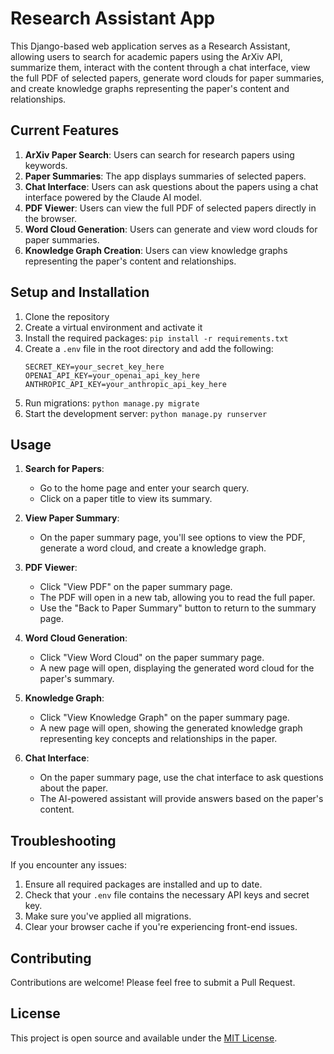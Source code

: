 # Research Assistant App

This Django-based web application serves as a Research Assistant, allowing users to search for academic papers using the ArXiv API, summarize them, interact with the content through a chat interface, view the full PDF of selected papers, generate word clouds for paper summaries, and create knowledge graphs representing the paper's content and relationships.

## Current Features

1. **ArXiv Paper Search**: Users can search for research papers using keywords.
2. **Paper Summaries**: The app displays summaries of selected papers.
3. **Chat Interface**: Users can ask questions about the papers using a chat interface powered by the Claude AI model.
4. **PDF Viewer**: Users can view the full PDF of selected papers directly in the browser.
5. **Word Cloud Generation**: Users can generate and view word clouds for paper summaries.
6. **Knowledge Graph Creation**: Users can view knowledge graphs representing the paper's content and relationships.

## Setup and Installation

1. Clone the repository
2. Create a virtual environment and activate it
3. Install the required packages: `pip install -r requirements.txt`
4. Create a `.env` file in the root directory and add the following:
   ```
   SECRET_KEY=your_secret_key_here
   OPENAI_API_KEY=your_openai_api_key_here
   ANTHROPIC_API_KEY=your_anthropic_api_key_here
   ```
5. Run migrations: `python manage.py migrate`
6. Start the development server: `python manage.py runserver`

## Usage

1. **Search for Papers**: 
   - Go to the home page and enter your search query.
   - Click on a paper title to view its summary.

2. **View Paper Summary**:
   - On the paper summary page, you'll see options to view the PDF, generate a word cloud, and create a knowledge graph.

3. **PDF Viewer**:
   - Click "View PDF" on the paper summary page.
   - The PDF will open in a new tab, allowing you to read the full paper.
   - Use the "Back to Paper Summary" button to return to the summary page.

4. **Word Cloud Generation**:
   - Click "View Word Cloud" on the paper summary page.
   - A new page will open, displaying the generated word cloud for the paper's summary.

5. **Knowledge Graph**:
   - Click "View Knowledge Graph" on the paper summary page.
   - A new page will open, showing the generated knowledge graph representing key concepts and relationships in the paper.

6. **Chat Interface**:
   - On the paper summary page, use the chat interface to ask questions about the paper.
   - The AI-powered assistant will provide answers based on the paper's content.

## Troubleshooting

If you encounter any issues:

1. Ensure all required packages are installed and up to date.
2. Check that your `.env` file contains the necessary API keys and secret key.
3. Make sure you've applied all migrations.
4. Clear your browser cache if you're experiencing front-end issues.

## Contributing

Contributions are welcome! Please feel free to submit a Pull Request.

## License

This project is open source and available under the [MIT License](LICENSE).

